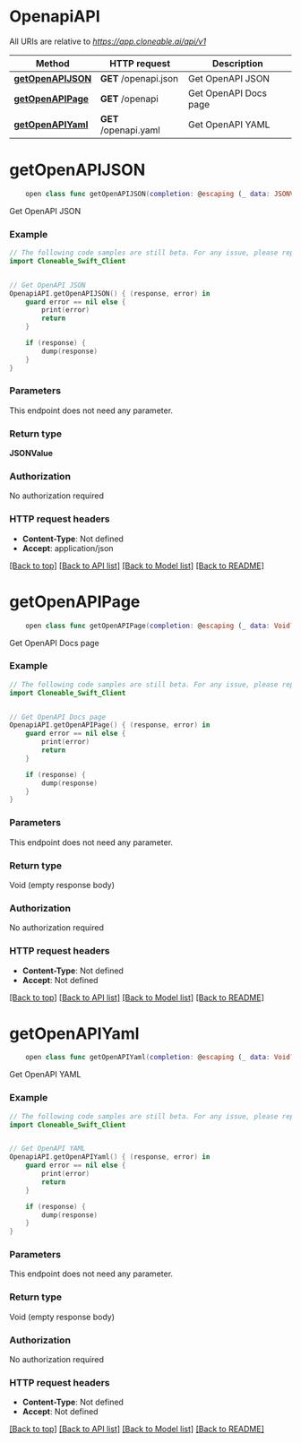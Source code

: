 # OpenapiAPI

All URIs are relative to *https://app.cloneable.ai/api/v1*

Method | HTTP request | Description
------------- | ------------- | -------------
[**getOpenAPIJSON**](OpenapiAPI.md#getopenapijson) | **GET** /openapi.json | Get OpenAPI JSON
[**getOpenAPIPage**](OpenapiAPI.md#getopenapipage) | **GET** /openapi | Get OpenAPI Docs page
[**getOpenAPIYaml**](OpenapiAPI.md#getopenapiyaml) | **GET** /openapi.yaml | Get OpenAPI YAML


# **getOpenAPIJSON**
```swift
    open class func getOpenAPIJSON(completion: @escaping (_ data: JSONValue?, _ error: Error?) -> Void)
```

Get OpenAPI JSON

### Example
```swift
// The following code samples are still beta. For any issue, please report via http://github.com/OpenAPITools/openapi-generator/issues/new
import Cloneable_Swift_Client


// Get OpenAPI JSON
OpenapiAPI.getOpenAPIJSON() { (response, error) in
    guard error == nil else {
        print(error)
        return
    }

    if (response) {
        dump(response)
    }
}
```

### Parameters
This endpoint does not need any parameter.

### Return type

**JSONValue**

### Authorization

No authorization required

### HTTP request headers

 - **Content-Type**: Not defined
 - **Accept**: application/json

[[Back to top]](#) [[Back to API list]](../README.md#documentation-for-api-endpoints) [[Back to Model list]](../README.md#documentation-for-models) [[Back to README]](../README.md)

# **getOpenAPIPage**
```swift
    open class func getOpenAPIPage(completion: @escaping (_ data: Void?, _ error: Error?) -> Void)
```

Get OpenAPI Docs page

### Example
```swift
// The following code samples are still beta. For any issue, please report via http://github.com/OpenAPITools/openapi-generator/issues/new
import Cloneable_Swift_Client


// Get OpenAPI Docs page
OpenapiAPI.getOpenAPIPage() { (response, error) in
    guard error == nil else {
        print(error)
        return
    }

    if (response) {
        dump(response)
    }
}
```

### Parameters
This endpoint does not need any parameter.

### Return type

Void (empty response body)

### Authorization

No authorization required

### HTTP request headers

 - **Content-Type**: Not defined
 - **Accept**: Not defined

[[Back to top]](#) [[Back to API list]](../README.md#documentation-for-api-endpoints) [[Back to Model list]](../README.md#documentation-for-models) [[Back to README]](../README.md)

# **getOpenAPIYaml**
```swift
    open class func getOpenAPIYaml(completion: @escaping (_ data: Void?, _ error: Error?) -> Void)
```

Get OpenAPI YAML

### Example
```swift
// The following code samples are still beta. For any issue, please report via http://github.com/OpenAPITools/openapi-generator/issues/new
import Cloneable_Swift_Client


// Get OpenAPI YAML
OpenapiAPI.getOpenAPIYaml() { (response, error) in
    guard error == nil else {
        print(error)
        return
    }

    if (response) {
        dump(response)
    }
}
```

### Parameters
This endpoint does not need any parameter.

### Return type

Void (empty response body)

### Authorization

No authorization required

### HTTP request headers

 - **Content-Type**: Not defined
 - **Accept**: Not defined

[[Back to top]](#) [[Back to API list]](../README.md#documentation-for-api-endpoints) [[Back to Model list]](../README.md#documentation-for-models) [[Back to README]](../README.md)

